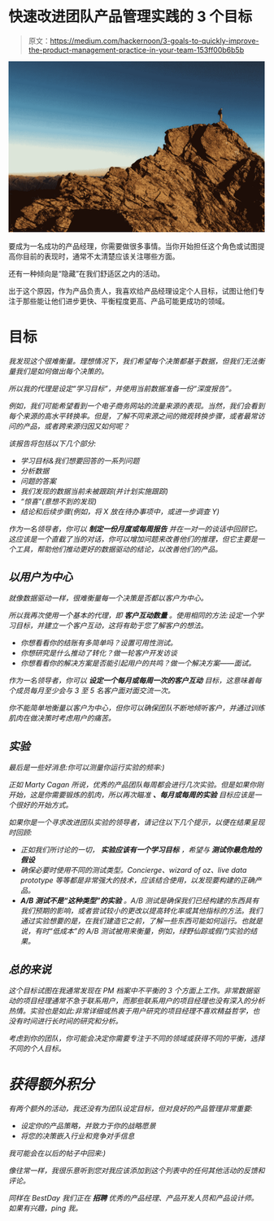 # 快速改进团队产品管理实践的 3 个目标

> 原文：<https://medium.com/hackernoon/3-goals-to-quickly-improve-the-product-management-practice-in-your-team-153ff00b6b5b>

![](img/846392105aa32e9d77e6cafa2b0aa68a.png)

要成为一名成功的产品经理，你需要做很多事情。当你开始担任这个角色或试图提高你目前的表现时，通常不太清楚应该关注哪些方面。

还有一种倾向是“隐藏”在我们舒适区之内的活动。

出于这个原因，作为产品负责人，我喜欢给产品经理设定个人目标，试图让他们专注于那些能让他们进步更快、平衡程度更高、产品可能更成功的领域。

# 目标

*我发现这个很难衡量。理想情况下，我们希望每个决策都基于数据，但我们无法衡量我们是如何做出每个决策的。*

*所以我的代理是设定“学习目标”，并使用当前数据准备一份“深度报告”。*

*例如，我们可能希望看到一个电子商务网站的流量来源的表现。当然，我们会看到每个来源的高水平转换率。但是，了解不同来源之间的微观转换步骤，或者最常访问的产品，或者跨来源归因又如何呢？*

*该报告将包括以下几个部分:*

*   *学习目标&我们想要回答的一系列问题*
*   *分析数据*
*   *问题的答案*
*   *我们发现的数据当前未被跟踪(并计划实施跟踪)*
*   *“惊喜”(意想不到的发现)*
*   *结论和后续步骤(例如，将 X 放在待办事项中，或进一步调查 Y)*

*作为一名领导者，你可以 ***制定一份月度或每周报告*** 并在一对一的谈话中回顾它。这应该是一个直截了当的对话，你可以增加问题来改善他们的推理，但它主要是一个工具，帮助他们推动更好的数据驱动的结论，以改善他们的产品。*

## *以用户为中心*

*就像数据驱动一样，很难衡量每一个决策是否都以客户为中心。*

*所以我再次使用一个基本的代理，即 ***客户互动数量*** 。使用相同的方法:设定一个学习目标，并建立一个客户互动，这将有助于您了解客户的想法。*

*   *你想看看你的结账有多简单吗？设置可用性测试。*
*   *你想研究是什么推动了转化？做一轮客户开发访谈*
*   *你想看看你的解决方案是否能引起用户的共鸣？做一个解决方案——面试。*

*作为一名领导者，你可以 ***设定一个每月或每周一次的客户互动*** 目标，这意味着每个成员每月至少会与 3 至 5 名客户面对面交流一次。*

*你不能简单地衡量以客户为中心，但你可以确保团队不断地倾听客户，并通过训练肌肉在做决策时考虑用户的痛苦。*

## *实验*

*最后是一些好消息:你可以测量你运行实验的频率:)*

*正如 Marty Cagan 所说，优秀的产品团队每周都会进行几次实验。但是如果你刚开始，这是你需要锻炼的肌肉，所以再次瞄准 ***、每月或每周的实验*** 目标应该是一个很好的开始方式。*

*如果你是一个寻求改进团队实验的领导者，请记住以下几个提示，以便在结果呈现时回顾:*

*   *正如我们所讨论的一切， ***实验应该有一个学习目标*** ，希望与 ***测试你最危险的假设****
*   *确保必要时使用不同的测试类型。Concierge、wizard of oz、live data prototype 等等都是非常强大的技术，应该结合使用，以发现要构建的正确产品。*
*   ****A/B 测试不是“这种类型”的实验*** 。A/B 测试是确保我们已经构建的东西具有我们预期的影响，或者尝试较小的更改以提高转化率或其他指标的方法。我们通过实验想要的是，在我们建造它之前，了解一些东西可能如何运行。也就是说，有时“低成本”的 A/B 测试被用来衡量，例如，绿野仙踪或假门实验的结果。*

## *总的来说*

*这个目标试图在我通常发现在 PM 档案中不平衡的 3 个方面上工作。非常数据驱动的项目经理通常不急于联系用户，而那些联系用户的项目经理也没有深入的分析热情。实验也是如此:非常详细或热衷于用户研究的项目经理不喜欢精益哲学，也没有时间进行长时间的研究和分析。*

*考虑到你的团队，你可能会决定你需要专注于不同的领域或获得不同的平衡，选择不同的个人目标。*

# *获得额外积分*

*有两个额外的活动，我还没有为团队设定目标，但对良好的产品管理非常重要:*

*   *设定你的产品策略，并致力于你的战略愿景*
*   *将您的决策嵌入行业和竞争对手信息*

*我可能会在以后的帖子中回来:)*

*像往常一样，我很乐意听到您对我应该添加到这个列表中的任何其他活动的反馈和评论。*

**同样在 BestDay 我们正在* ***招聘*** *优秀的产品经理、产品开发人员和产品设计师。如果有兴趣，ping 我。**